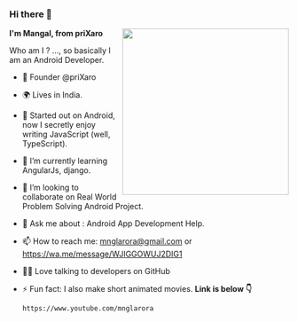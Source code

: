 ### Hi there 👋


**I'm Mangal, from priXaro**
<img src="https://raw.githubusercontent.com/samtstern/samtstern/master/SparkyWFH-01.png" align="right" width="300px"></img>

Who am I ? ..., so basically I am an Android Developer.

- 💼 Founder @priXaro
- 🌍 Lives in India.
- 🔭 Started out on Android, now I secretly enjoy writing JavaScript (well, TypeScript).
- 🌱 I’m currently learning AngularJs, django.
- 👯 I’m looking to collaborate on Real World Problem Solving Android Project.
- 💬 Ask me about : Android App Development Help.
- 📫 How to reach me: mnglarora@gmail.com or https://wa.me/message/WJIGGOWUJ2DIG1
- 👩‍💻 Love talking to developers on GitHub
- ⚡ Fun fact: I also make short animated movies. **Link is below 👇**
      
      https://www.youtube.com/mnglarora
